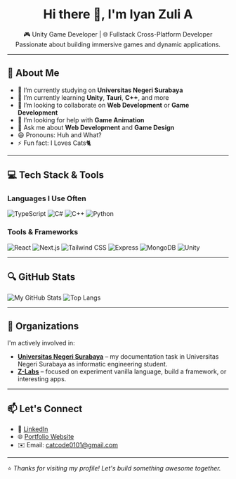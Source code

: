 <h1 align="center">Hi there 👋, I'm Iyan Zuli A</h1>

<p align="center">
  🎮 Unity Game Developer | 🌐 Fullstack Cross-Platform Developer <br />
  Passionate about building immersive games and dynamic applications.
</p>

---

## 🧠 About Me
- 🔭 I’m currently studying on **Universitas Negeri Surabaya**
- 🌱 I’m currently learning **Unity**, **Tauri**, **C++**, and more
- 👯 I’m looking to collaborate on **Web Development** or **Game Development**
- 🤔 I’m looking for help with **Game Animation**
- 💬 Ask me about **Web Development** and **Game Design**
- 😄 Pronouns: Huh and What?
- ⚡ Fun fact: I Loves Cats🐈

---

## 💻 Tech Stack & Tools

### Languages I Use Often
![TypeScript](https://img.shields.io/badge/-TypeScript-3178C6?style=flat&logo=typescript&logoColor=white)
![C#](https://img.shields.io/badge/-CSharp-239120?style=flat&logo=c-sharp&logoColor=white)
![C++](https://img.shields.io/badge/-C++-00599C?style=flat&logo=c%2B%2B&logoColor=white)
![Python](https://img.shields.io/badge/-Python-3776AB?style=flat&logo=python&logoColor=white)

### Tools & Frameworks
![React](https://img.shields.io/badge/-React-20232a?style=flat&logo=react)
![Next.js](https://img.shields.io/badge/-Next.js-000000?style=flat&logo=next.js)
![Tailwind CSS](https://img.shields.io/badge/-Tailwind-38B2AC?style=flat&logo=tailwind-css&logoColor=white)
![Express](https://img.shields.io/badge/-Express.js-000000?style=flat&logo=express)
![MongoDB](https://img.shields.io/badge/-MongoDB-47A248?style=flat&logo=mongodb&logoColor=white)
![Unity](https://img.shields.io/badge/-Unity-000000?style=flat&logo=unity)

---

## 🔍 GitHub Stats

![My GitHub Stats](https://github-readme-stats.vercel.app/api?username=CatC0de1&show_icons=true&theme=radical)
![Top Langs](https://github-readme-stats.vercel.app/api/top-langs/?username=CatC0de1&layout=compact&theme=radical)

---

## 🏢 Organizations

I'm actively involved in:

- [**Universitas Negeri Surabaya**](https://github.com/UniversitasNegeriSurabaya-Iyan165) – my documentation task in Universitas Negeri Surabaya as informatic engineering student.
- [**Z-Labs**](https://github.com/Z-labs-01) – focused on experiment vanilla language, build a framework, or interesting apps.

---

## 📫 Let's Connect

- 💼 [LinkedIn](https://linkedin.com/in/your-link](https://www.linkedin.com/in/iyan-zuli-armanda-8a1383296/))  
- 🌐 [Portfolio Website](https://iyan-zuli-armanda.netlify.app)  
- ✉️ Email: catcode0101@gmail.com  

---

⭐️ *Thanks for visiting my profile! Let's build something awesome together.*
